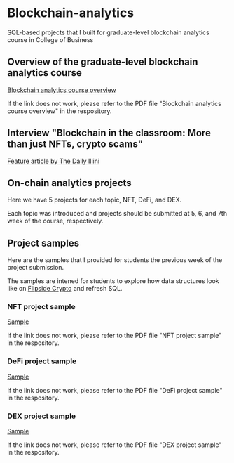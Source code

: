 # Blockchain-analytics
SQL-based projects that I built for graduate-level blockchain analytics course in College of Business




## Overview of the graduate-level blockchain analytics course
[Blockchain analytics course overview](https://app.clarity.so/vishalsbase1/tags/da8b96a7-6a8d-4cd2-8704-e8a8ce848cbe)

If the link does not work, please refer to the PDF file "Blockchain analytics course overview" in the respository.


## Interview "Blockchain in the classroom: More than just NFTs, crypto scams"
[Feature article by The Daily Illini](https://dailyillini.com/?p=312829)



## On-chain analytics projects
Here we have 5 projects for each topic, NFT, DeFi, and DEX.

Each topic was introduced and projects should be submitted at 5, 6, and 7th week of the course, respectively.


## Project samples
Here are the samples that I provided for students the previous week of the project submission.

The samples are intened for students to explore how data structures look like on [Flipside Crypto](https://flipsidecrypto.xyz/) and refresh SQL.



### NFT project sample
[Sample](https://flipsidecrypto.xyz/alaskaaa/nft-samples-6AS3_O)

If the link does not work, please refer to the PDF file "NFT project sample" in the respository.



### DeFi project sample
[Sample](https://flipsidecrypto.xyz/alaskaaa/sol-samples-7-o4o4)

If the link does not work, please refer to the PDF file "DeFi project sample" in the respository.



### DEX project sample
[Sample](https://flipsidecrypto.xyz/alaskaaa/eth-samples-rW2ut5)

If the link does not work, please refer to the PDF file "DEX project sample" in the respository.

